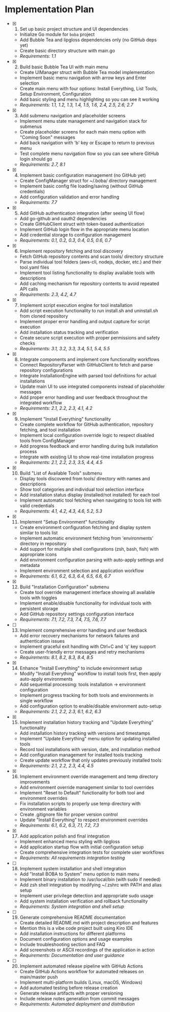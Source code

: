 # Implementation Plan

- [x] 1. Set up basic project structure and UI dependencies
  - Initialize Go module for `boba` project
  - Add Bubble Tea and lipgloss dependencies only (no GitHub deps yet)
  - Create basic directory structure with main.go
  - _Requirements: 1.1_

- [x] 2. Build basic Bubble Tea UI with main menu





  - Create UIManager struct with Bubble Tea model implementation
  - Implement basic menu navigation with arrow keys and Enter selection
  - Create main menu with four options: Install Everything, List Tools, Setup Environment, Configuration
  - Add basic styling and menu highlighting so you can see it working
  - _Requirements: 1.1, 1.2, 1.3, 1.4, 1.5, 1.6, 2.4, 2.5, 2.6, 2.7_

- [x] 3. Add submenu navigation and placeholder screens





  - Implement menu state management and navigation stack for submenus
  - Create placeholder screens for each main menu option with "Coming Soon" messages
  - Add back navigation with 'b' key or Escape to return to previous menu
  - Test complete menu navigation flow so you can see where GitHub login should go
  - _Requirements: 2.7, 8.1_

- [x] 4. Implement basic configuration management (no GitHub yet)





  - Create ConfigManager struct for ~/.boba/ directory management
  - Implement basic config file loading/saving (without GitHub credentials)
  - Add configuration validation and error handling
  - _Requirements: 7.7_

- [x] 5. Add GitHub authentication integration (after seeing UI flow)












  - Add go-github and oauth2 dependencies
  - Create GitHubClient struct with token-based authentication
  - Implement GitHub login flow in the appropriate menu location
  - Add credential storage to configuration management
  - _Requirements: 0.1, 0.2, 0.3, 0.4, 0.5, 0.6, 0.7_

- [x] 6. Implement repository fetching and tool discovery



  - Fetch GitHub repository contents and scan tools/ directory structure
  - Parse individual tool folders (aws-cli, nodejs, docker, etc.) and their tool.yaml files
  - Implement tool listing functionality to display available tools with descriptions
  - Add caching mechanism for repository contents to avoid repeated API calls
  - _Requirements: 2.3, 4.2, 4.7_

- [x] 7. Implement script execution engine for tool installation





  - Add script execution functionality to run install.sh and uninstall.sh from cloned repository
  - Implement proper error handling and output capture for script execution
  - Add installation status tracking and verification
  - Create secure script execution with proper permissions and safety checks
  - _Requirements: 3.1, 3.2, 3.3, 3.4, 5.1, 5.4, 5.5_

- [x] 8. Integrate components and implement core functionality workflows





  - Connect RepositoryParser with GitHubClient to fetch and parse repository configurations
  - Integrate InstallationEngine with parsed tool definitions for actual installations
  - Update main UI to use integrated components instead of placeholder messages
  - Add proper error handling and user feedback throughout the integrated workflow
  - _Requirements: 2.1, 2.2, 2.3, 4.1, 4.2_

- [x] 9. Implement "Install Everything" functionality





  - Create complete workflow for GitHub authentication, repository fetching, and tool installation
  - Implement local configuration override logic to respect disabled tools from ConfigManager
  - Add progress feedback and error handling during bulk installation process
  - Integrate with existing UI to show real-time installation progress
  - _Requirements: 2.1, 2.2, 2.3, 3.5, 4.4, 4.5_

- [x] 10. Build "List of Available Tools" submenu


  - Display tools discovered from tools/ directory with names and descriptions
  - Show tool categories and individual tool selection interface
  - Add installation status display (installed/not installed) for each tool
  - Implement automatic tool fetching when navigating to tools list with valid credentials
  - _Requirements: 4.1, 4.2, 4.3, 4.6, 5.2, 5.3_

- [x] 11. Implement "Setup Environment" functionality


  - Create environment configuration fetching and display system similar to tools list
  - Implement automatic environment fetching from 'environments' directory in repository
  - Add support for multiple shell configurations (zsh, bash, fish) with appropriate icons
  - Add environment configuration parsing with auto-apply settings and metadata
  - Implement environment selection and application workflow
  - _Requirements: 6.1, 6.2, 6.3, 6.4, 6.5, 6.6, 6.7_

- [x] 12. Build "Installation Configuration" submenu

  - Create tool override management interface showing all available tools with toggles
  - Implement enable/disable functionality for individual tools with persistent storage
  - Add GitHub repository settings configuration interface
  - _Requirements: 7.1, 7.2, 7.3, 7.4, 7.5, 7.6, 7.7_

- [ ] 13. Implement comprehensive error handling and user feedback
  - Add error recovery mechanisms for network failures and authentication issues
  - Implement graceful exit handling with Ctrl+C and 'q' key support
  - Create user-friendly error messages and retry mechanisms
  - _Requirements: 8.1, 8.2, 8.3, 8.4, 8.5_

- [x] 14. Enhance "Install Everything" to include environment setup


  - Modify "Install Everything" workflow to install tools first, then apply auto-apply environments
  - Add sequential processing: tools installation → environment configuration
  - Implement progress tracking for both tools and environments in single workflow
  - Add configuration option to enable/disable environment auto-setup
  - _Requirements: 2.1, 2.2, 2.3, 6.1, 6.2, 6.3_

- [x] 15. Implement installation history tracking and "Update Everything" functionality


  - Add installation history tracking with versions and timestamps
  - Implement "Update Everything" menu option for updating installed tools
  - Record tool installations with version, date, and installation method
  - Add configuration management for installed tools tracking
  - Create update workflow that only updates previously installed tools
  - _Requirements: 2.1, 2.2, 2.3, 4.4, 4.5_

- [x] 16. Implement environment override management and temp directory improvements


  - Add environment override management similar to tool overrides
  - Implement "Reset to Default" functionality for both tool and environment overrides
  - Fix installation scripts to properly use temp directory with environment variables
  - Create .gitignore file for proper version control
  - Update "Install Everything" to respect environment overrides
  - _Requirements: 6.1, 6.2, 6.3, 7.1, 7.2, 7.3_

- [x] 17. Add application polish and final integration





  - Implement enhanced menu styling with lipgloss
  - Add application startup flow with initial configuration setup
  - Create comprehensive integration tests for complete user workflows
  - _Requirements: All requirements integration testing_

- [ ] 18. Implement system installation and shell integration
  - Add "Install BOBA to System" menu option to main menu
  - Implement binary installation to /usr/local/bin (with sudo if needed)
  - Add zsh shell integration by modifying ~/.zshrc with PATH and alias setup
  - Implement user privilege detection and appropriate sudo usage
  - Add system installation verification and rollback functionality
  - _Requirements: System integration and shell setup_

- [ ] 19. Generate comprehensive README documentation
  - Create detailed README.md with project description and features
  - Mention this is a vibe code project built using Kiro IDE
  - Add installation instructions for different platforms
  - Document configuration options and usage examples
  - Include troubleshooting section and FAQ
  - Add screenshots or ASCII recordings of the application in action
  - _Requirements: Documentation and user guidance_

- [ ] 20. Implement automated release pipeline with GitHub Actions
  - Create GitHub Actions workflow for automated releases on main/master push
  - Implement multi-platform builds (Linux, macOS, Windows)
  - Add automated testing before release creation
  - Generate release artifacts with proper versioning
  - Include release notes generation from commit messages
  - _Requirements: Automated deployment and distribution_